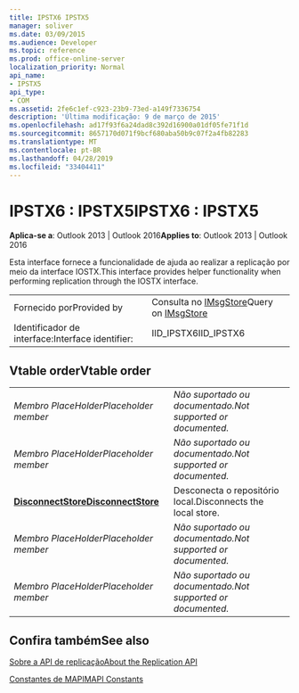 ```yaml
---
title: IPSTX6 IPSTX5
manager: soliver
ms.date: 03/09/2015
ms.audience: Developer
ms.topic: reference
ms.prod: office-online-server
localization_priority: Normal
api_name:
- IPSTX5
api_type:
- COM
ms.assetid: 2fe6c1ef-c923-23b9-73ed-a149f7336754
description: 'Última modificação: 9 de março de 2015'
ms.openlocfilehash: ad17f93f6a24dad8c392d16900a01df05fe71f1d
ms.sourcegitcommit: 8657170d071f9bcf680aba50b9c07f2a4fb82283
ms.translationtype: MT
ms.contentlocale: pt-BR
ms.lasthandoff: 04/28/2019
ms.locfileid: "33404411"
---
```

# <a name="ipstx6--ipstx5"></a><span data-ttu-id="3e9de-103">IPSTX6 : IPSTX5</span><span class="sxs-lookup"><span data-stu-id="3e9de-103">IPSTX6 : IPSTX5</span></span>

  
  
<span data-ttu-id="3e9de-104">**Aplica-se a**: Outlook 2013 | Outlook 2016</span><span class="sxs-lookup"><span data-stu-id="3e9de-104">**Applies to**: Outlook 2013 | Outlook 2016</span></span> 
  
<span data-ttu-id="3e9de-105">Esta interface fornece a funcionalidade de ajuda ao realizar a replicação por meio da interface IOSTX.</span><span class="sxs-lookup"><span data-stu-id="3e9de-105">This interface provides helper functionality when performing replication through the IOSTX interface.</span></span>
  
|||
|:-----|:-----|
|<span data-ttu-id="3e9de-106">Fornecido por</span><span class="sxs-lookup"><span data-stu-id="3e9de-106">Provided by</span></span>  <br/> |<span data-ttu-id="3e9de-107">Consulta no [IMsgStore](imsgstoreimapiprop.md)</span><span class="sxs-lookup"><span data-stu-id="3e9de-107">Query on [IMsgStore](imsgstoreimapiprop.md)</span></span> <br/> |
|<span data-ttu-id="3e9de-108">Identificador de interface:</span><span class="sxs-lookup"><span data-stu-id="3e9de-108">Interface identifier:</span></span>  <br/> |<span data-ttu-id="3e9de-109">IID_IPSTX6</span><span class="sxs-lookup"><span data-stu-id="3e9de-109">IID_IPSTX6</span></span>  <br/> |
   
## <a name="vtable-order"></a><span data-ttu-id="3e9de-110">Vtable order</span><span class="sxs-lookup"><span data-stu-id="3e9de-110">Vtable order</span></span>

|||
|:-----|:-----|
| <span data-ttu-id="3e9de-111">*Membro PlaceHolder*</span><span class="sxs-lookup"><span data-stu-id="3e9de-111">*Placeholder member*</span></span>  <br/> | <span data-ttu-id="3e9de-112">*Não suportado ou documentado.*</span><span class="sxs-lookup"><span data-stu-id="3e9de-112">*Not supported or documented.*</span></span>  <br/> |
| <span data-ttu-id="3e9de-113">*Membro PlaceHolder*</span><span class="sxs-lookup"><span data-stu-id="3e9de-113">*Placeholder member*</span></span>  <br/> | <span data-ttu-id="3e9de-114">*Não suportado ou documentado.*</span><span class="sxs-lookup"><span data-stu-id="3e9de-114">*Not supported or documented.*</span></span>  <br/> |
|<span data-ttu-id="3e9de-115">**[DisconnectStore](ipstx6-disconnectstore.md)**</span><span class="sxs-lookup"><span data-stu-id="3e9de-115">**[DisconnectStore](ipstx6-disconnectstore.md)**</span></span> <br/> |<span data-ttu-id="3e9de-116">Desconecta o repositório local.</span><span class="sxs-lookup"><span data-stu-id="3e9de-116">Disconnects the local store.</span></span>  <br/> |
| <span data-ttu-id="3e9de-117">*Membro PlaceHolder*</span><span class="sxs-lookup"><span data-stu-id="3e9de-117">*Placeholder member*</span></span>  <br/> | <span data-ttu-id="3e9de-118">*Não suportado ou documentado.*</span><span class="sxs-lookup"><span data-stu-id="3e9de-118">*Not supported or documented.*</span></span>  <br/> |
| <span data-ttu-id="3e9de-119">*Membro PlaceHolder*</span><span class="sxs-lookup"><span data-stu-id="3e9de-119">*Placeholder member*</span></span>  <br/> | <span data-ttu-id="3e9de-120">*Não suportado ou documentado.*</span><span class="sxs-lookup"><span data-stu-id="3e9de-120">*Not supported or documented.*</span></span>  <br/> |
   
## <a name="see-also"></a><span data-ttu-id="3e9de-121">Confira também</span><span class="sxs-lookup"><span data-stu-id="3e9de-121">See also</span></span>



[<span data-ttu-id="3e9de-122">Sobre a API de replicação</span><span class="sxs-lookup"><span data-stu-id="3e9de-122">About the Replication API</span></span>](about-the-replication-api.md)
  
[<span data-ttu-id="3e9de-123">Constantes de MAPI</span><span class="sxs-lookup"><span data-stu-id="3e9de-123">MAPI Constants</span></span>](mapi-constants.md)

